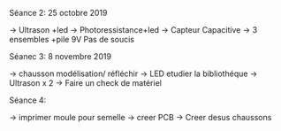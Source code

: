 Séance 2: 25 octobre 2019

-> Ultrason +led
-> Photoressistance+led
-> Capteur Capacitive
-> 3 ensembles +pile 9V
Pas de soucis

Séanec 3: 8 novembre 2019

-> chausson modélisation/ réfléchir
-> LED etudier la bibliothéque 
-> Ultrason x 2
-> Faire un check de matériel

Séance 4: 

-> imprimer moule pour semelle 
-> creer PCB
-> Creer desus chaussons
